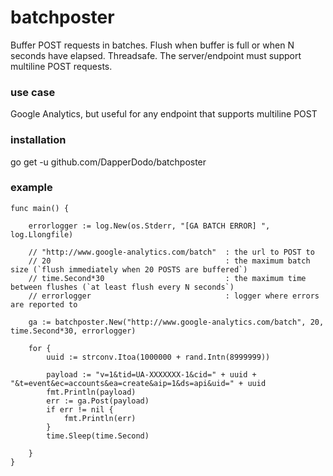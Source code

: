 # batchposter

Buffer POST requests in batches. Flush when buffer is full or when N seconds have elapsed. Threadsafe.
The server/endpoint must support multiline POST requests.

### use case

Google Analytics, but useful for any endpoint that supports multiline POST

### installation

  go get -u github.com/DapperDodo/batchposter

### example

    func main() {
    
    	errorlogger := log.New(os.Stderr, "[GA BATCH ERROR] ", log.Llongfile)
    	
    	// "http://www.google-analytics.com/batch" 	: the url to POST to
    	// 20										: the maximum batch size (`flush immediately when 20 POSTS are buffered`)
    	// time.Second*30							: the maximum time between flushes (`at least flush every N seconds`)
    	// errorlogger 								: logger where errors are reported to
  
    	ga := batchposter.New("http://www.google-analytics.com/batch", 20, time.Second*30, errorlogger)
    
    	for {
    		uuid := strconv.Itoa(1000000 + rand.Intn(8999999))
    
    		payload := "v=1&tid=UA-XXXXXXX-1&cid=" + uuid + "&t=event&ec=accounts&ea=create&aip=1&ds=api&uid=" + uuid
    		fmt.Println(payload)
    		err := ga.Post(payload)
    		if err != nil {
    			fmt.Println(err)
    		}
    		time.Sleep(time.Second)
    
    	}
    }
